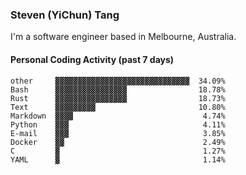 ### Steven (YiChun) Tang

I'm a software engineer based in Melbourne, Australia.

#### Personal Coding Activity (past 7 days)
```
other     ▓▓▓▓▓▓▓▓▓▓▓▓▓▓▓▓▓▓▓▓▓▓▓▓▓▓▓▓▓▓  34.09%
Bash      ▓▓▓▓▓▓▓▓▓▓▓▓▓▓▓▓                18.78%
Rust      ▓▓▓▓▓▓▓▓▓▓▓▓▓▓▓▓                18.73%
Text      ▓▓▓▓▓▓▓▓▓                       10.80%
Markdown  ▓▓▓▓                             4.74%
Python    ▓▓▓                              4.11%
E-mail    ▓▓▓                              3.85%
Docker    ▓▓                               2.49%
C         ▓                                1.27%
YAML      ▓                                1.14%
```
